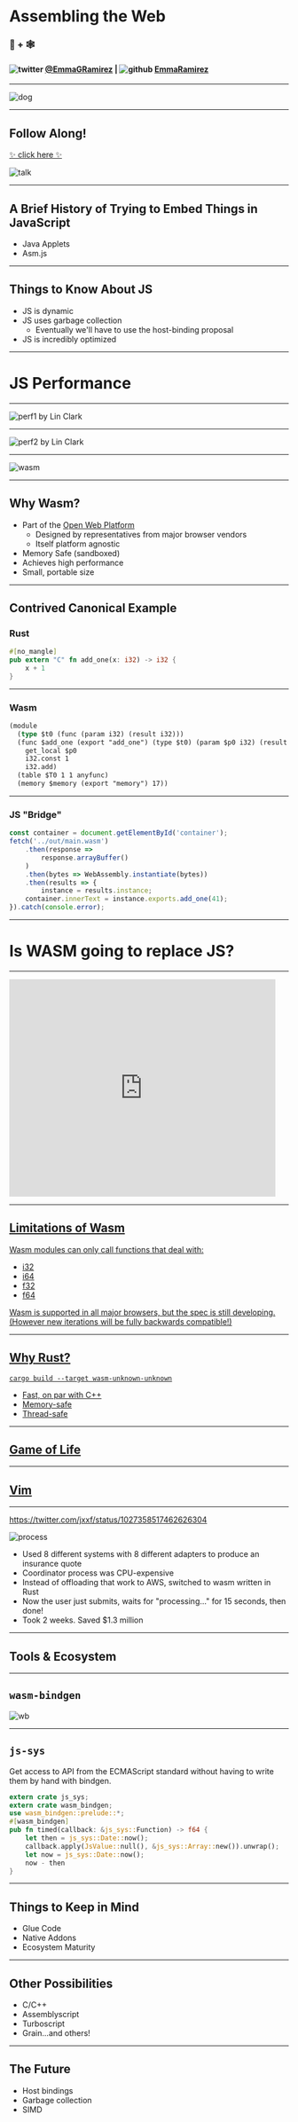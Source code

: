 # Assembling the Web 

### 🦀 + 🕸

#### ![twitter](./assets/twitter.png) [@EmmaGRamirez](https://twitter.com/EmmaGRamirez) | ![github](./assets/github.png) [EmmaRamirez](https://github.com/EmmaRamirez)


---

![dog](./doggo.jpg)

---

## Follow Along!

[✨ click here ✨](https://github.com/EmmaRamirez/rust-and-webassembly-talk)

![talk](./assets/the-talk.png)

---

## A Brief History of Trying to Embed Things in JavaScript

- Java Applets
- Asm.js

---

## Things to Know About JS

- JS is dynamic
- JS uses garbage collection
    - Eventually we'll have to use the host-binding proposal
- JS is incredibly optimized

---

# JS Performance

---

![perf1](./assets/perf1.png)
by Lin Clark

---

![perf2](./assets/perf2.png)
by Lin Clark

---

![wasm](./assets/wasm.png)

---

## Why Wasm?

- Part of the [Open Web Platform](https://github.com/webassembly/design)
    - Designed by representatives from major browser vendors
    - Itself platform agnostic
- Memory Safe (sandboxed)
- Achieves high performance
- Small, portable size

---

## Contrived Canonical Example

### Rust

```rust
#[no_mangle]
pub extern "C" fn add_one(x: i32) -> i32 {
    x + 1
}
```

---

### Wasm

```rust
(module
  (type $t0 (func (param i32) (result i32)))
  (func $add_one (export "add_one") (type $t0) (param $p0 i32) (result i32)
    get_local $p0
    i32.const 1
    i32.add)
  (table $T0 1 1 anyfunc)
  (memory $memory (export "memory") 17))
```

---

### JS "Bridge"

```javascript
const container = document.getElementById('container');
fetch('../out/main.wasm')
    .then(response =>
        response.arrayBuffer()
    )
    .then(bytes => WebAssembly.instantiate(bytes))
    .then(results => {
        instance = results.instance;
    container.innerText = instance.exports.add_one(41);
}).catch(console.error);
```

---

# Is WASM going to replace JS?

---

<iframe src="https://giphy.com/embed/12XMGIWtrHBl5e" width="480" height="392" frameBorder="0" class="giphy-embed" allowFullScreen></iframe><p><a href="https://giphy.com/gifs/the-office-no-steve-carell-12XMGIWtrHBl5e"></p>

---

## Limitations of Wasm

Wasm modules can only call functions that deal with:

- i32
- i64
- f32
- f64

Wasm is supported in all major browsers, but the spec is still developing. (However new iterations will be fully backwards compatible!)

---

## Why Rust?

```shell
cargo build --target wasm-unknown-unknown
```

- Fast, on par with C++
- Memory-safe
- Thread-safe

---

## Game of Life

---

## Vim

---

https://twitter.com/jxxf/status/1027358517462626304

![process](./assets/build-process.png)

- Used 8 different systems with 8 different adapters to produce an insurance quote
- Coordinator process was CPU-expensive
- Instead of offloading that work to AWS, switched to wasm written in Rust
- Now the user just submits, waits for "processing..." for 15 seconds, then done!
- Took 2 weeks. Saved $1.3 million

---

## Tools & Ecosystem

---

## `wasm-bindgen`

![wb](./assets/wasm-bindgen.png)

---

## `js-sys`

Get access to API from the ECMAScript standard without having to write them by hand with bindgen.

```rust
extern crate js_sys;
extern crate wasm_bindgen;
use wasm_bindgen::prelude::*;
#[wasm_bindgen]
pub fn timed(callback: &js_sys::Function) -> f64 {
    let then = js_sys::Date::now();
    callback.apply(JsValue::null(), &js_sys::Array::new()).unwrap();
    let now = js_sys::Date::now();
    now - then
}
```

---

## Things to Keep in Mind

- Glue Code
- Native Addons
- Ecosystem Maturity

---

## Other Possibilities

- C/C++
- Assemblyscript
- Turboscript
- Grain...and others!

--- 

## The Future

- Host bindings
- Garbage collection
- SIMD
